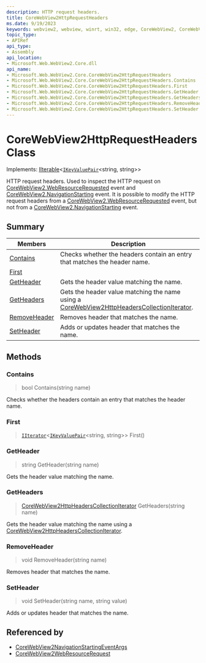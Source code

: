 ```yaml
---
description: HTTP request headers.
title: CoreWebView2HttpRequestHeaders
ms.date: 9/19/2023
keywords: webview2, webview, winrt, win32, edge, CoreWebView2, CoreWebView2Controller, browser control, edge html, CoreWebView2HttpRequestHeaders
topic_type:
- APIRef
api_type:
- Assembly
api_location:
- Microsoft.Web.WebView2.Core.dll
api_name:
- Microsoft.Web.WebView2.Core.CoreWebView2HttpRequestHeaders
- Microsoft.Web.WebView2.Core.CoreWebView2HttpRequestHeaders.Contains
- Microsoft.Web.WebView2.Core.CoreWebView2HttpRequestHeaders.First
- Microsoft.Web.WebView2.Core.CoreWebView2HttpRequestHeaders.GetHeader
- Microsoft.Web.WebView2.Core.CoreWebView2HttpRequestHeaders.GetHeaders
- Microsoft.Web.WebView2.Core.CoreWebView2HttpRequestHeaders.RemoveHeader
- Microsoft.Web.WebView2.Core.CoreWebView2HttpRequestHeaders.SetHeader
---
```


# CoreWebView2HttpRequestHeaders Class

Implements: [IIterable](/uwp/api/Windows.Foundation.Collections.IIterable-1)&lt;[`IKeyValuePair`](/uwp/api/Windows.Foundation.Collections.IKeyValuePair-2)&lt;string, string&gt;&gt;

HTTP request headers.
Used to inspect the HTTP request on [CoreWebView2.WebResourceRequested](corewebview2.md#webresourcerequested) event and [CoreWebView2.NavigationStarting](corewebview2.md#navigationstarting) event. It is possible to modify the HTTP request headers from a [CoreWebView2.WebResourceRequested](corewebview2.md#webresourcerequested) event, but not from a [CoreWebView2.NavigationStarting](corewebview2.md#navigationstarting) event.

## Summary

Members|Description
--|--
[Contains](#contains) | Checks whether the headers contain an entry that matches the header name.
[First](#first) | 
[GetHeader](#getheader) | Gets the header value matching the name.
[GetHeaders](#getheaders) | Gets the header value matching the name using a [CoreWebView2HttpHeadersCollectionIterator](corewebview2httpheaderscollectioniterator.md).
[RemoveHeader](#removeheader) | Removes header that matches the name.
[SetHeader](#setheader) | Adds or updates header that matches the name.



## Methods

### Contains

> bool Contains(string name)

Checks whether the headers contain an entry that matches the header name.



### First

> [`IIterator`](/uwp/api/Windows.Foundation.Collections.IIterator-1)&lt;[`IKeyValuePair`](/uwp/api/Windows.Foundation.Collections.IKeyValuePair-2)&lt;string, string&gt;&gt; First()



### GetHeader

> string GetHeader(string name)

Gets the header value matching the name.



### GetHeaders

> [CoreWebView2HttpHeadersCollectionIterator](corewebview2httpheaderscollectioniterator.md) GetHeaders(string name)

Gets the header value matching the name using a [CoreWebView2HttpHeadersCollectionIterator](corewebview2httpheaderscollectioniterator.md).



### RemoveHeader

> void RemoveHeader(string name)

Removes header that matches the name.



### SetHeader

> void SetHeader(string name, string value)

Adds or updates header that matches the name.






## Referenced by

- [CoreWebView2NavigationStartingEventArgs](corewebview2navigationstartingeventargs.md)
- [CoreWebView2WebResourceRequest](corewebview2webresourcerequest.md)
